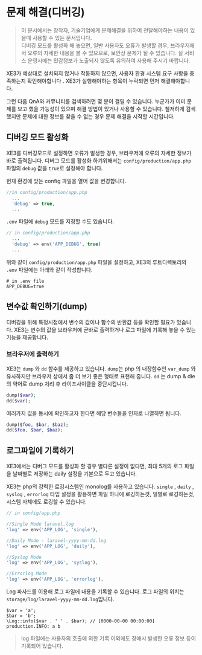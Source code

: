 # 문제 해결\(디버깅\)


>이 문서에서는 창작자, 기술기업에게 문제해결을 위하여 전달해야하는 내용이 있을때 사용할 수 있는 문서입니다.  
>디버깅 모드를 활성화 해 놓으면, 일반 사용자도 오류가 발생할 경우, 브라우저에서 오류의 자세한 내용을 볼 수 있으므로, 보안상 문제가 될 수 있습니다.
>실 서비스 운영시에는 민감정보가 노출되지 않도록 유의하여 사용해 주시기 바랍니다.


XE3가 예상대로 설치되지 않거나 작동하지 않으면, 사용자 환경 시스템 요구 사항을 충족하는지 확인해야합니다 . XE3가 실행해야하는 항목이 누락되면 먼저 해결해야합니다.

그런 다음 QnA와 커뮤니티를 검색하려면 몇 분이 걸릴 수 있습니다. 누군가가 이미 문제를 보고 했을 가능성이 있으며 해결 방법이 있거나 사용할 수 있습니다. 철저하게 검색했지만 문제에 대한 정보를 찾을 수 없는 경우 문제 해결을 시작할 시간입니다.



## 디버깅 모드 활성화

XE3를 디버깅모드로 설정하면 오류가 발생한 경우, 브라우저에 오류의 자세한 정보가 바로 출력됩니다.
디버그 모드를 활성화 하기위해서는 `config/production/app.php` 파일의 `debug` 값을 `true`로 설정해야 합니다.

현재 환경에 맞는 config 파일을 열어 값을 변경합니다.

```php
//in config/production/app.php
  ...
  'debug' => true,
  ...
```

`.env` 파일에 `debug` 모드를 지정할 수도 있습니다.

```php
// in config/production/app.php
  ...
  'debug' => env('APP_DEBUG', true)
  ...
```

위와 같이 `config/production/app.php` 파일을 설정하고, XE3의 루트디렉토리의 `.env` 파일에는 아래와 같이 작성합니다.

```text
# in .env file
APP_DEBUG=true

```



## 변수값 확인하기\(dump\)

디버깅을 위해 특정시점에서 변수의 값이나 함수의 반환값 등을 확인할 필요가 있습니다. XE3는 변수의 값을 브라우저에 곧바로 출력하거나 로그 파일에 기록해 놓을 수 있는 기능을 제공합니다.

### 브라우저에 출력하기

XE3는 `dump` 와 `dd` 함수를 제공하고 있습니다. `dump`는 php 의 내장함수인 `var_dump` 와 유사하지만 브라우저 상에서 좀 더 보기 좋은 형태로 표현해 줍니다. `dd` 는 dump & die 의 약어로 dump 처리 후 라이프사이클을 중단시킵니다.

```php
dump($var);
dd($var);
```

여러가지 값을 동시에 확인하고자 한다면 해당 변수들을 인자로 나열하면 됩니다.

```php
dump($foo, $bar, $baz);
dd($foo, $bar, $baz);
```

## 로그파일에 기록하기
XE3에서는 디버그 모드를 활성화 할 경우 별다른 설정이 없다면, 최대 5개의 로그 파일을 날짜별로 저장하는 daily 설정을 기본으로 두고 있습니다.

XE3는 php의 강력한 로깅시스템인 monolog를 사용하고 있습니다.
``single`` , ``daily`` , ``syslog`` , ``errorlog`` 타입 설정을 활용하면 파일 하나에 로깅하는것, 일별로 로깅하는것, 시스템 자체에도 로깅할 수 있습니다.

```php
// in config/app.php

//Single Mode laravel.log
'log' => env('APP_LOG', 'single'),

//Daily Mode - laravel-yyyy-mm-dd.log
'log' => env('APP_LOG', 'daily'),

//Syslog Mode
'log' => env('APP_LOG', 'syslog'),

//Errorlog Mode
'log' => env('APP_LOG', 'errorlog'),

```

Log 파사드를 이용해 로그 파일에 내용을 기록할 수 있습니다. 로그 파일의 위치는 `storage/log/laravel-yyyy-mm-dd.log`입니다.

```text
$var = 'a';
$bar = 'b';
\Log::info($var . ' ' . $bar); // [0000-00-00 00:00:00] production.INFO: a b
```

> log 파일에는 사용자의 호출에 의한 기록 이외에도 장애시 발생한 오류 정보 등이 기록되어 있습니다.

